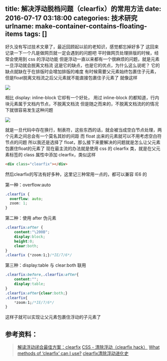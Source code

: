 title: 解决浮动脱档问题（clearfix）的常用方法
date: 2016-07-17 03:18:00
categories: 技术研究
urlname: make-container-contains-floating-items
tags: []
---
好久没有写过技术文章了，最近回顾起以前的老知识，感觉都忘掉好多了
这回来记录一下一个凡是做网页就一定会遇到的问题吧
平时做网页处理排版的时候，经常会使用到 css 的浮动功能
但是浮动一直以来都有一个很麻烦的问题，就是元素一旦浮动就会脱离文档流
这是它的缺点，也是它的优点，为什么这么说呢？
它的缺点就缺在于在排版时会增加排版的难度
有时候需要父元素始终包裹住子元素，但是float脱离文档流之后父元素就不能直接包裹住子元素了
就像这样
<!--more-->
![](/images/tp_old/2016/07/2332444231.png)

相比 display: inline-block 它却有一个好处， 用过 inline-block 的都知道，行内块元素属于文档内节点，不脱离文档流
但是随之而来的，不脱离文档流的的情况下就很容易发生这种问题

![](/images/tp_old/2016/07/1505908375.jpg)

就是一旦代码中存在换行，制表符，这些东西的话，就会被当成空白节点处理，两个元素之间总会有一个莫名其妙的间距
而 float 出来的元素就可以不用考虑空白符节点的问题
所以我还是选择了 float，那么接下来要解决的问题就是怎么让父元素包裹住float的元素了
现在最主流的办法就是使用 css 的 clearfix 类，就是在父元素标签的 class 属性中添加 clearfix，类似这样
```html
<div class="clearfix"></div>
```
然后clearfix的写法有好多种，这里记三种常用一点的，都可以兼容 IE6 的

第一种：overflow:auto
```css
.clearfix {
  overflow: auto;
  zoom: 1;
}
```
第二种：使用 after 伪元素
```css
.clearfix:after { 
    content:"\200B"; 
    display:block; 
    height:0; 
    clear:both; 
} 
.clearfix {*zoom:1;}/*IE/7/6*/
```

第三种：display:table 与 clear:both 联用
```css
.clearfix:before,.clearfix:after{ 
    content:""; 
    display:table; 
} 
.clearfix:after{clear:both;} 
.clearfix{ 
    *zoom:1;/*IE/7/6*/
}
```

这样子就可以实现让父元素包裹住浮动的子元素了

## 参考资料：

> [解读浮动闭合最佳方案：clearfix](http://www.daqianduan.com/3606.html)
> [CSS - 清除浮动（clearfix hack）](http://zh.learnlayout.com/clearfix.html)
> [What methods of ‘clearfix’ can I use?](http://stackoverflow.com/questions/211383/what-methods-of-clearfix-can-i-use)
> [clearfix清除浮动进化史](http://www.admin10000.com/document/6259.html)